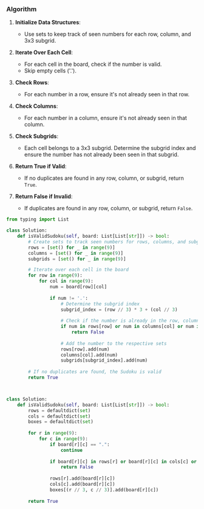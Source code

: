 
### Algorithm

1. **Initialize Data Structures**:
    
    - Use sets to keep track of seen numbers for each row, column, and 3x3 subgrid.
2. **Iterate Over Each Cell**:
    
    - For each cell in the board, check if the number is valid.
    - Skip empty cells ('.').
3. **Check Rows**:
    
    - For each number in a row, ensure it's not already seen in that row.
4. **Check Columns**:
    
    - For each number in a column, ensure it's not already seen in that column.
5. **Check Subgrids**:
    
    - Each cell belongs to a 3x3 subgrid. Determine the subgrid index and ensure the number has not already been seen in that subgrid.
6. **Return True if Valid**:
    
    - If no duplicates are found in any row, column, or subgrid, return `True`.
7. **Return False if Invalid**:
    
    - If duplicates are found in any row, column, or subgrid, return `False`.

```python
from typing import List

class Solution:
    def isValidSudoku(self, board: List[List[str]]) -> bool:
        # Create sets to track seen numbers for rows, columns, and subgrids
        rows = [set() for _ in range(9)]
        columns = [set() for _ in range(9)]
        subgrids = [set() for _ in range(9)]

        # Iterate over each cell in the board
        for row in range(9):
            for col in range(9):
                num = board[row][col]
                
                if num != '.':
                    # Determine the subgrid index
                    subgrid_index = (row // 3) * 3 + (col // 3)
                    
                    # Check if the number is already in the row, column, or subgrid
                    if num in rows[row] or num in columns[col] or num in subgrids[subgrid_index]:
                        return False
                    
                    # Add the number to the respective sets
                    rows[row].add(num)
                    columns[col].add(num)
                    subgrids[subgrid_index].add(num)
        
        # If no duplicates are found, the Sudoku is valid
        return True



```


```python

class Solution:
    def isValidSudoku(self, board: List[List[str]]) -> bool:
        rows = defaultdict(set)
        cols = defaultdict(set)
        boxes = defaultdict(set)
        
        for r in range(9):
            for c in range(9):
                if board[r][c] == ".":
                    continue
                
                if board[r][c] in rows[r] or board[r][c] in cols[c] or board[r][c] in boxes[(r // 3, c // 3)]:
                    return False
                
                rows[r].add(board[r][c])
                cols[c].add(board[r][c])
                boxes[(r // 3, c // 3)].add(board[r][c])
        
        return True
```